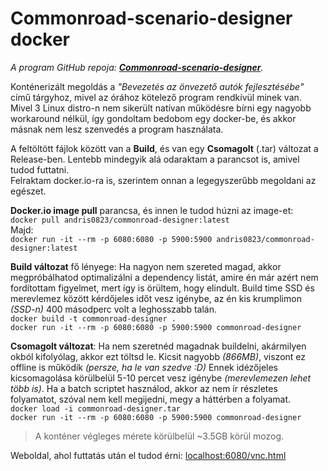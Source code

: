 # Commonroad-scenario-designer docker
*A program GitHub repoja: [**Commonroad-scenario-designer**](https://github.com/CommonRoad/commonroad-scenario-designer).*

Konténerizált megoldás a *"Bevezetés az önvezető autók fejlesztésébe"* című tárgyhoz, mivel az órához kötelező program rendkívül minek van.
Mivel 3 Linux distro-n nem sikerült natívan működésre bírni egy nagyobb workaround nélkül, így gondoltam bedobom egy docker-be, és akkor másnak nem lesz szenvedés a program használata.

A feltöltött fájlok között van a **Build**, és van egy **Csomagolt** (.tar) változat a Release-ben. Lentebb mindegyik alá odaraktam a parancsot is, amivel tudod futtatni.\
Felraktam docker.io-ra is, szerintem onnan a legegyszerűbb megoldani az egészet.

**Docker.io image pull** parancsa, és innen le tudod húzni az image-et:\
`docker pull andris0823/commonroad-designer:latest`\
Majd:\
`docker run -it --rm -p 6080:6080 -p 5900:5900 andris0823/commonroad-designer:latest`

**Build változat** fő lényege: Ha nagyon nem szereted magad, akkor megpróbálhatod optimalizálni a dependency listát, amire én már azért nem fordítottam figyelmet, mert így is örültem, hogy elindult.
Build time SSD és merevlemez között kérdőjeles időt vesz igénybe, az én kis krumplimon *(SSD-n)* 400 másodperc volt a leghosszabb talán.\
`docker build -t commonroad-designer .`\
`docker run -it --rm -p 6080:6080 -p 5900:5900 commonroad-designer`

**Csomagolt változat**: Ha nem szeretnéd magadnak buildelni, akármilyen okból kifolyólag, akkor ezt töltsd le. Kicsit nagyobb *(866MB)*, viszont ez offline is működik *(persze, ha le van szedve :D)*
Ennek idézőjeles kicsomagolása körülbelül 5-10 percet vesz igénybe *(merevlemezen lehet több is)*. Ha a batch scriptet használod, akkor az nem ír részletes folyamatot, szóval nem kell megijedni, megy a háttérben a folyamat.\
`docker load -i commonroad-designer.tar`\
`docker run -it --rm -p 6080:6080 -p 5900:5900 commonroad-designer`

> A konténer végleges mérete körülbelül ~3.5GB körül mozog.

Weboldal, ahol futtatás után el tudod érni: [localhost:6080/vnc.html](http://localhost:6080/vnc.html) 
